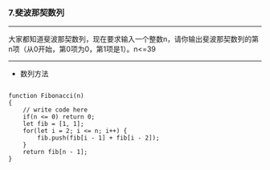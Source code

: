 ### 7.斐波那契数列

---

大家都知道斐波那契数列，现在要求输入一个整数n，请你输出斐波那契数列的第n项（从0开始，第0项为0，第1项是1）。n<=39

---

* 数列方法

``` JS

function Fibonacci(n)
{
    // write code here
    if(n <= 0) return 0;
    let fib = [1, 1];
    for(let i = 2; i <= n; i++) {
        fib.push(fib[i - 1] + fib[i - 2]);
    }
    return fib[n - 1];
}
```
